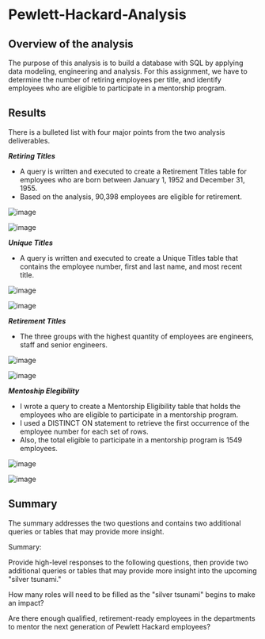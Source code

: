 # **Pewlett-Hackard-Analysis**

## Overview of the analysis

The purpose of this analysis is to build a database with SQL by applying data modeling, engineering and analysis. For this assignment, we have to determine the number of retiring employees per title, and identify employees who are eligible to participate in a mentorship program. 


## Results

There is a bulleted list with four major points from the two analysis deliverables.

 ***Retiring Titles*** 

* A query is written and executed to create a Retirement Titles table for employees who are born between January 1, 1952 and December 31, 1955. 
* Based on the analysis, 90,398 employees are eligible for retirement.

![image](https://user-images.githubusercontent.com/95327338/153115922-f7124946-ef8d-4c86-8494-fb0307e62cad.png)

![image](https://user-images.githubusercontent.com/95327338/153113529-c2c9b480-adc8-43f5-affa-2146273cd351.png)

 ***Unique Titles***
 
 * A query is written and executed to create a Unique Titles table that contains the employee number, first and last name, and most recent title.

![image](https://user-images.githubusercontent.com/95327338/153120942-a6f2a4d4-48ab-4fc3-9b76-34a3055432a2.png)

![image](https://user-images.githubusercontent.com/95327338/153113682-ded6e1c1-3451-43aa-8088-6b456fb93814.png)

***Retirement Titles***

* The three groups with the highest quantity of employees are engineers, staff and senior engineers.

![image](https://user-images.githubusercontent.com/95327338/153118345-02ecee41-d743-4d4d-9be2-51a43ebb425f.png)

![image](https://user-images.githubusercontent.com/95327338/153113802-e7e6100f-530c-4326-83ff-a297a1ef47f0.png)

***Mentoship Elegibility***

* I wrote a query to create a Mentorship Eligibility table that holds the employees who are eligible to participate in a mentorship program.
* I used a DISTINCT ON statement to retrieve the first occurrence of the employee number for each set of rows.
* Also, the total eligible to participate in a mentorship program is 1549 employees.

![image](https://user-images.githubusercontent.com/95327338/153121808-5404de30-96ac-4766-97ac-5878f3c07c1e.png)

![image](https://user-images.githubusercontent.com/95327338/153113892-af8b69b4-2656-4a4b-b0df-02f92e887f82.png)


## Summary

The summary addresses the two questions and contains two additional queries or tables that may provide more insight.

Summary: 

Provide high-level responses to the following questions, then provide two additional queries or tables that may provide more insight into the upcoming "silver tsunami."

How many roles will need to be filled as the "silver tsunami" begins to make an impact?

Are there enough qualified, retirement-ready employees in the departments to mentor the next generation of Pewlett Hackard employees?
